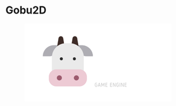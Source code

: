 # Gobu2D

<p align="center">
  <a href="https://gobuengine.org">
    <img src="logo.png" width="400" alt="Godot Engine logo">
  </a>
</p>

